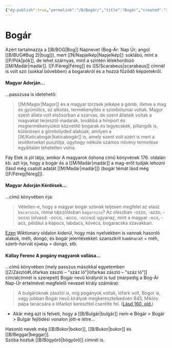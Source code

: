 ```yaml
---
{"dg-publish":true,"permalink":"/B/Bogár/","title":"Bogár","created":"2025-03-30T03:51","updated":"2025-10-10T21:56"}
---
```



# Bogár

Azért tartalmazza a [[B/BOG\|Bog]] Napnevet (Bog-Ár: Nap Úr; angol [[B/BUG#Bug 2)\|bug]]), mert [[N/Napjelkép\|Napjelkép]]: soklábú, mint a [[P/Pók\|pók]], de lehet szárnyas, mint a szintén lélekhordozó [[M/Madár\|madár]]. [[F/Féreg\|Féreg]] és [[S/Scarabeus\|scarabeus]] címnél is volt szó (sokkal bővebben) a bogarakról és a hozzá fűződő képzetekről.  

#### Magyar Adorján...  

...passzusa is idetehető:  
> [[M/Magor\|Magor]] és a magyar törzsek jelképe a gömb, illetve a mag és gyümölcs, az alkotás, termékenyítés e szimbólumai voltak. Magor szent állata volt elsősorban a szarvas, de szent állataik voltak a magvakat terjesztő madarak, továbbá a hímport és megtermékenyülést közvetítő bogarak és legyecskék, pillangók is, különösen a gömbölyded alakúak, amilyen a [[K/Katicabogár\|katicabogár]] is, amely szent volt azért is mert a levéltetveket pusztítja, úgyhogy nélküle számos növény termelése egyáltalán lehetetlen volna.  

Fáy Elek is jól látja, amikor A magyarok őshona című könyvének 176. oldalán kb. azt írja, hogy a bogár és a [[M/Madár\|madár]] a mag-erőt tudják lehozni (lásd még csatolt adatát [[M/Madár\|madár]]) (bogár témát lásd még [[F/Féreg\|féreg]]).  

#### Magyar Adorján Kérdések...  

...című könyvében írja:  
> Véletlen-e, hogy a magyar bogár szónak teljesen megfelel az olasz `bacarozzo`, római tájszólásban `bagarozzo`? Az olaszban -ozzo, -azzo, -occio (olvasd: -occo, -acco, -occso) ugyanaz, mint a magyar -ocs, -acs, például a kapocs, labdacs, kövecs, bogaracska szavakban.  

[Ezen](https://en.wiktionary.org/wiki/Reconstruction:Proto-Slavic/b%C7%ABbar%D1%8A) Wiktionary oldalon kiderül, hogy más nyelvekben is vannak hasonló alakok, méh, dongó, és bogár jelentésekkel: szanszkrit `bambharaḥ` = méh, szerb-horvát `бу̏мба̄р` = dongó, stb.  

#### Kállay Ferenc A pogány magyarok vallása...

...című könyvében (mely passzus másokkal egyetemben [[Z/Zászló#Lófarkas zászló – "száz ló"\|lófarkas zászló – "száz ló"]] cím/alcímnél is szerepelt) Bogár nevű királyról is tud (márpedig a Bog-Ár Nap-Úr értelmével megfelelő nevezet király számára):  
> A bulgároknak zászlói is, mig pogányok voltak, lófark volt, Bogor is, vagy jobban Bogár nevű királyok megkeresztelkedvén 845, Miklós pápa tanácsára a lófarkot kereszttel cserélte fel. ([Lásd 160. old.](zotero://open-pdf/library/items/DFI47XPY?page=160&annotation=HJQCAVSG))  
- Akár még azt is felveti, hogy a [[B/Bulgár\|bulgár]] nem-e Bógár > Búgár > Bulgár fejlődési vonalon jött-e létre...

Hasonló nevek még [[B/Bokor\|bokor]], [[B/Bukor\|bukor]] és [[B/Beggar\|beggar]].  
Szóba hoztuk [[B/Bögyörő\|bögyörő]] címnél is.  